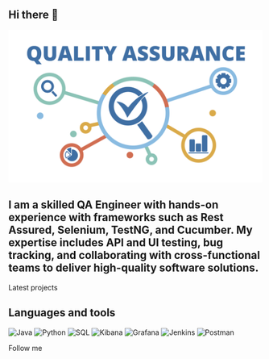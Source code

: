 ## Hi there 👋

[![Header](https://github.com/OleksandrTimofieiev/OleksandrTimofieiev/blob/main/assets/qa.png)](https://www.linkedin.com/in/oleksandr-timofieiev/)

## I am a skilled QA Engineer with hands-on experience with frameworks such as Rest Assured, Selenium, TestNG, and Cucumber. My expertise includes API and UI testing, bug tracking, and collaborating with cross-functional teams to deliver high-quality software solutions.

Latest projects

## Languages and tools
![Java](https://img.shields.io/badge/-Java-090909/)
![Python](https://img.shields.io/badge/-Python-090909)
![SQL](https://img.shields.io/badge/-SQL-090909)
![Kibana](https://img.shields.io/badge/-Kibana-090909)
![Grafana](https://img.shields.io/badge/-Grafana-090909)
![Jenkins](https://img.shields.io/badge/-Jenkins-090909)
![Postman](https://img.shields.io/badge/-Jenkins-090909)


Follow me
